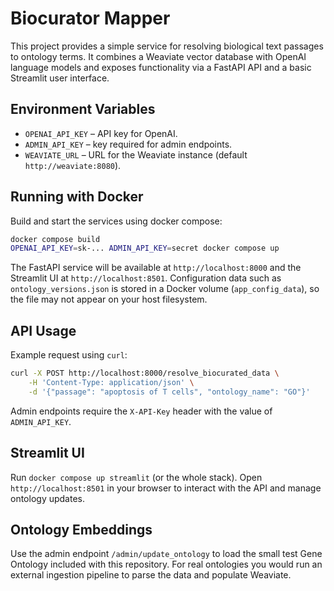 # Biocurator Mapper

This project provides a simple service for resolving biological text passages to ontology terms. It combines a Weaviate vector database with OpenAI language models and exposes functionality via a FastAPI API and a basic Streamlit user interface.

## Environment Variables

- `OPENAI_API_KEY` – API key for OpenAI.
- `ADMIN_API_KEY` – key required for admin endpoints.
- `WEAVIATE_URL` – URL for the Weaviate instance (default `http://weaviate:8080`).

## Running with Docker

Build and start the services using docker compose:

```bash
docker compose build
OPENAI_API_KEY=sk-... ADMIN_API_KEY=secret docker compose up
```

The FastAPI service will be available at `http://localhost:8000` and the Streamlit UI at `http://localhost:8501`.
Configuration data such as `ontology_versions.json` is stored in a Docker volume (`app_config_data`), so the file may not appear on your host filesystem.

## API Usage

Example request using `curl`:

```bash
curl -X POST http://localhost:8000/resolve_biocurated_data \
    -H 'Content-Type: application/json' \
    -d '{"passage": "apoptosis of T cells", "ontology_name": "GO"}'
```

Admin endpoints require the `X-API-Key` header with the value of `ADMIN_API_KEY`.

## Streamlit UI

Run `docker compose up streamlit` (or the whole stack). Open `http://localhost:8501` in your browser to interact with the API and manage ontology updates.

## Ontology Embeddings

Use the admin endpoint `/admin/update_ontology` to load the small test Gene Ontology included with this repository. For real ontologies you would run an external ingestion pipeline to parse the data and populate Weaviate.
